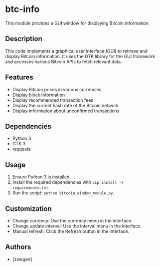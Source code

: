 # btc-info

This module provides a GUI window for displaying Bitcoin information.

## Description

This code implements a graphical user interface (GUI) to retrieve and display Bitcoin information. It uses the GTK library for the GUI framework and accesses various Bitcoin APIs to fetch relevant data.

## Features

- Display Bitcoin prices in various currencies
- Display block information
- Display recommended transaction fees
- Display the current hash rate of the Bitcoin network
- Display information about unconfirmed transactions

## Dependencies

- Python 3
- GTK 3
- requests

## Usage

1. Ensure Python 3 is installed.
2. Install the required dependencies with `pip install -r requirements.txt`.
3. Run the script: `python bitcoin_window_module.py`.

## Customization

- Change currency: Use the currency menu in the interface.
- Change update interval: Use the interval menu in the interface.
- Manual refresh: Click the Refresh button in the interface.

## Authors

- [zwegen]
